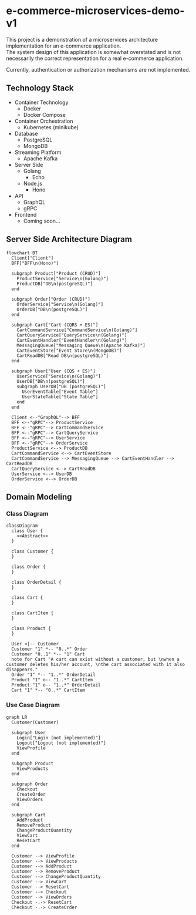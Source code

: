 # e-commerce-microservices-demo-v1

This project is a demonstration of a microservices architecture implementation for an e-commerce application.  
The system design of this application is somewhat overstated and is not necessarily the correct representation for a real e-commerce application.

Currently, authentication or authorization mechanisms are not implemented.

## Technology Stack

- Container Technology
  - Docker
  - Docker Compose
- Container Orchestration
  - Kubernetes (minikube)
- Database
  - PostgreSQL
  - MongoDB
- Streaming Platform
  - Apache Kafka
- Server Side
  - Golang
    - Echo
  - Node.js
    - Hono
- API
  - GraphQL
  - gRPC
- Frontend
  - Coming soon...

## Server Side Architecture Diagram

```mermaid
flowchart BT
  Client["Client"]
  BFF["BFF\n(Hono)"]

  subgraph Product["Product (CRUD)"]
    ProductService["Service\n(Golang)"]
    ProductDB["DB\n(postgreSQL)"]
  end

  subgraph Order["Order (CRUD)"]
    OrderService["Service\n(Golang)"]
    OrderDB["DB\n(postgreSQL)"]
  end

  subgraph Cart["Cart (CQRS + ES)"]
    CartCommandService["CommandService\n(Golang)"]
    CartQueryService["QueryService\n(Golang)"]
    CartEventHandler["EventHandler\n(Golang)"]
    MessagingQueue["Messaging Queue\n(Apache Kafka)"]
    CartEventStore["Event Store\n(MongoDB)"]
    CartReadDB["Read DB\n(postgreSQL)"]
  end

  subgraph User["User (CQS + ES)"]
    UserService["Service\n(Golang)"]
    UserDB["DB\n(postgreSQL)"]
    subgraph UserDB["DB (postgreSQL)"]
      UserEventTable["Event Table"]
      UserStateTable["State Table"]
    end
  end

  Client <--"GraphQL"--> BFF
  BFF <--"gRPC"--> ProductService
  BFF <--"gRPC"--> CartCommandService
  BFF <--"gRPC"--> CartQueryService
  BFF <--"gRPC"--> UserService
  BFF <--"gRPC"--> OrderService
  ProductService <--> ProductDB
  CartCommandService <--> CartEventStore
  CartCommandService --> MessagingQueue --> CartEventHandler --> CartReadDB
  CartQueryService <--> CartReadDB
  UserService <--> UserDB
  OrderService <--> OrderDB
```

## Domain Modeling

### Class Diagram

```mermaid
classDiagram
  class User {
    <<Abstract>>
  }

  class Customer {
  }

  class Order {
  }

  class OrderDetail {
  }

  class Cart {
  }

  class CartItem {
  }

  class Product {
  }

  User <|-- Customer
  Customer "1" *-- "0..*" Order
  Customer "0..1" *-- "1" Cart
  note for Cart "A cart can exist without a customer, but \nwhen a customer deletes his/her account, \nthe cart associated with it also disappears."
  Order "1" *-- "1..*" OrderDetail
  Product "1" o-- "1..*" CartItem
  Product "1" o-- "1..*" OrderDetail
  Cart "1" *-- "0..*" CartItem
```

### Use Case Diagram

```mermaid
graph LR
  Customer(Customer)

  subgraph User
    Login["Login (not implemented)"]
    Logout["Logout (not implemented)"]
    ViewProfile
  end

  subgraph Product
    ViewProducts
  end

  subgraph Order
    Checkout
    CreateOrder
    ViewOrders
  end

  subgraph Cart
    AddProduct
    RemoveProduct
    ChangeProductQuantity
    ViewCart
    ResetCart
  end

  Customer --> ViewProfile
  Customer --> ViewProducts
  Customer --> AddProduct
  Customer --> RemoveProduct
  Customer --> ChangeProductQuantity
  Customer --> ViewCart
  Customer --> ResetCart
  Customer --> Checkout
  Customer --> ViewOrders
  Checkout -.-> ResetCart
  Checkout -.-> CreateOrder
```
